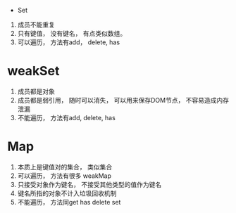 - Set
1. 成员不能重复
2. 只有键值， 没有键名， 有点类似数组。
3. 可以遍历， 方法有add， delete, has
# weakSet
1. 成员都是对象
2. 成员都是弱引用， 随时可以消失， 可以用来保存DOM节点， 不容易造成内存泄漏
3. 不能遍历， 方法有add, delete, has
# Map
1. 本质上是键值对的集合， 类似集合
2. 可以遍历， 方法有很多
weakMap
1. 只接受对象作为键名， 不接受其他类型的值作为键名
2. 键名所指的对象不计入垃圾回收机制
3. 不能遍历， 方法同get has delete set
